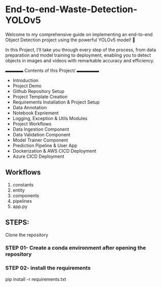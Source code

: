 # End-to-end-Waste-Detection-YOLOv5

Welcome to my comprehensive guide on implementing an end-to-end Object Detection project using the powerful YOLOv5 model! 🚀

In this Project, I'll take you through every step of the process, from data preparation and model training to deployment, 
enabling you to detect objects in images and videos with remarkable accuracy and efficiency.

▬▬▬▬ Contents of this Project/  ▬▬▬▬▬
 - Introduction
 - Project Demo
 - Github Repository Setup
 - Project Template Creation
 - Requirements Installation & Project Setup
 - Data Annotation
 - Notebook Expriement
 - Logging, Exception & Utils Modules
 - Project Workflows
 - Data Ingestion Component
 - Data Validation Component
 - Model Trainer Component
 - Prediction Pipeline & User App
 - Dockerization & AWS CICD Deployment
 - Azure CICD Deployment

## Workflows
1. constants
2. entity
3. components
4. pipelines
5. app.py

## STEPS:
Clone the repository

### STEP 01- Create a conda environment after opening the repository

### STEP 02- install the requirements
pip install -r requirements.txt

